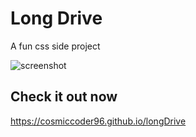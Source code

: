 # Long Drive

A fun css side project

![screenshot](/images/screenshot.png)


## Check it out now
 https://cosmiccoder96.github.io/longDrive
